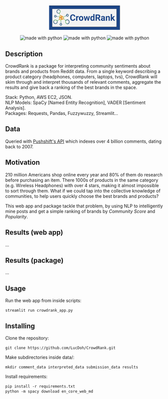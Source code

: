 <p align="center">
<img width="45%" src='static/CrowdRank_Logo.png'>
</p>
<p align="center">
<img src="https://img.shields.io/badge/python-3.6-blue.svg?style=flat" alt="made with python">  
<img src="https://img.shields.io/badge/code%20style-black-000000.svg?style=flat" alt="made with python"> 
<img src="https://img.shields.io/badge/license-MIT-green.svg?style=flat" alt="made with python"> 
</p>

## Description
CrowdRank is a package for interpreting community sentiments about brands and products from Reddit data. From a single keyword describing a product category (headphones, computers, laptops, tvs), CrowdRank will skim through and interpret thousands of relevant comments, aggregate the results and give back a ranking of the best brands in the space.


Stack: Python, AWS EC2, JSON.  
NLP Models: SpaCy [Named Entity Recognition], VADER [Sentiment Analysis].    
Packages: Requests, Pandas, Fuzzywuzzy, Streamlit...  

## Data
Queried with [Pushshift's API](https://reddit-api.readthedocs.io/en/latest/) which indexes over 4 billion comments, dating back to 2007.

## Motivation
210 million Americans shop online every year and 80% of them do research before purchasing an item. There 1000s of products in the same category (e.g. Wireless Headphones) with over 4 stars, making it almost impossible to sort through them. What if we could tap into the collective knowledge of communities, to help users quickly choose the best brands and products?

This web app and package tackle that problem, by using NLP to intelligently mine posts and get a simple ranking of brands by *Community Score* and *Popularity*.

## Results (web app)
...  
## Results (package)
...  
## Usage
Run the web app from inside scripts:  

    streamlit run crowdrank_app.py

## Installing
Clone the repository:  

    git clone https://github.com/LucDoh/CrowdRank.git  

Make subdirectories inside data/:  

    mkdir comment_data interpreted_data submission_data results

Install requirements:  

    pip install -r requirements.txt  
    python -m spacy download en_core_web_md


